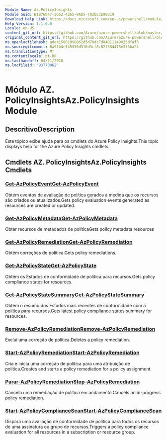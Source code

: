 ```yaml
---
Module Name: Az.PolicyInsights
Module Guid: B1876B47-3652-4265-9AD5-782EC3E98319
Download Help Link: https://docs.microsoft.com/en-us/powershell/module/az.policyinsights
Help Version: 1.1.0.0
Locale: en-US
content_git_url: https://github.com/Azure/azure-powershell/blob/master/src/PolicyInsights/PolicyInsights/help/Az.PolicyInsights.md
original_content_git_url: https://github.com/Azure/azure-powershell/blob/master/src/PolicyInsights/PolicyInsights/help/Az.PolicyInsights.md
ms.openlocfilehash: adea15001090862d5d78dc7d84011149025dfaf3
ms.sourcegitcommit: 6a91b4c545350d316d3cf8c62f384478e3f3ba24
ms.translationtype: MT
ms.contentlocale: pt-BR
ms.lasthandoff: 04/21/2020
ms.locfileid: "93778062"
---
```

# <span data-ttu-id="55fb4-101">Módulo AZ. PolicyInsights</span><span class="sxs-lookup"><span data-stu-id="55fb4-101">Az.PolicyInsights Module</span></span>
## <span data-ttu-id="55fb4-102">Descritivo</span><span class="sxs-lookup"><span data-stu-id="55fb4-102">Description</span></span>
<span data-ttu-id="55fb4-103">Este tópico exibe ajuda para os cmdlets do Azure Policy insights.</span><span class="sxs-lookup"><span data-stu-id="55fb4-103">This topic displays help for the Azure Policy Insights cmdlets.</span></span>

## <span data-ttu-id="55fb4-104">Cmdlets AZ. PolicyInsights</span><span class="sxs-lookup"><span data-stu-id="55fb4-104">Az.PolicyInsights Cmdlets</span></span>
### [<span data-ttu-id="55fb4-105">Get-AzPolicyEvent</span><span class="sxs-lookup"><span data-stu-id="55fb4-105">Get-AzPolicyEvent</span></span>](Get-AzPolicyEvent.md)
<span data-ttu-id="55fb4-106">Obtém eventos de avaliação de política gerados à medida que os recursos são criados ou atualizados.</span><span class="sxs-lookup"><span data-stu-id="55fb4-106">Gets policy evaluation events generated as resources are created or updated.</span></span>

### [<span data-ttu-id="55fb4-107">Get-AzPolicyMetadata</span><span class="sxs-lookup"><span data-stu-id="55fb4-107">Get-AzPolicyMetadata</span></span>](Get-AzPolicyMetadata.md)
<span data-ttu-id="55fb4-108">Obter recursos de metadados de política</span><span class="sxs-lookup"><span data-stu-id="55fb4-108">Gets policy metadata resources</span></span>

### [<span data-ttu-id="55fb4-109">Get-AzPolicyRemediation</span><span class="sxs-lookup"><span data-stu-id="55fb4-109">Get-AzPolicyRemediation</span></span>](Get-AzPolicyRemediation.md)
<span data-ttu-id="55fb4-110">Obtém correções de política.</span><span class="sxs-lookup"><span data-stu-id="55fb4-110">Gets policy remediations.</span></span>

### [<span data-ttu-id="55fb4-111">Get-AzPolicyState</span><span class="sxs-lookup"><span data-stu-id="55fb4-111">Get-AzPolicyState</span></span>](Get-AzPolicyState.md)
<span data-ttu-id="55fb4-112">Obtém os Estados de conformidade de política para recursos.</span><span class="sxs-lookup"><span data-stu-id="55fb4-112">Gets policy compliance states for resources.</span></span>

### [<span data-ttu-id="55fb4-113">Get-AzPolicyStateSummary</span><span class="sxs-lookup"><span data-stu-id="55fb4-113">Get-AzPolicyStateSummary</span></span>](Get-AzPolicyStateSummary.md)
<span data-ttu-id="55fb4-114">Obtém o resumo dos Estados mais recentes de conformidade com a política para recursos.</span><span class="sxs-lookup"><span data-stu-id="55fb4-114">Gets latest policy compliance states summary for resources.</span></span>

### [<span data-ttu-id="55fb4-115">Remove-AzPolicyRemediation</span><span class="sxs-lookup"><span data-stu-id="55fb4-115">Remove-AzPolicyRemediation</span></span>](Remove-AzPolicyRemediation.md)
<span data-ttu-id="55fb4-116">Exclui uma correção de política.</span><span class="sxs-lookup"><span data-stu-id="55fb4-116">Deletes a policy remediation.</span></span>

### [<span data-ttu-id="55fb4-117">Start-AzPolicyRemediation</span><span class="sxs-lookup"><span data-stu-id="55fb4-117">Start-AzPolicyRemediation</span></span>](Start-AzPolicyRemediation.md)
<span data-ttu-id="55fb4-118">Cria e inicia uma correção de política para uma atribuição de política.</span><span class="sxs-lookup"><span data-stu-id="55fb4-118">Creates and starts a policy remediation for a policy assignment.</span></span>

### [<span data-ttu-id="55fb4-119">Parar-AzPolicyRemediation</span><span class="sxs-lookup"><span data-stu-id="55fb4-119">Stop-AzPolicyRemediation</span></span>](Stop-AzPolicyRemediation.md)
<span data-ttu-id="55fb4-120">Cancela uma remediação de política em andamento.</span><span class="sxs-lookup"><span data-stu-id="55fb4-120">Cancels an in-progress policy remediation.</span></span>

### [<span data-ttu-id="55fb4-121">Start-AzPolicyComplianceScan</span><span class="sxs-lookup"><span data-stu-id="55fb4-121">Start-AzPolicyComplianceScan</span></span>](Start-AzPolicyComplianceScan.md)
<span data-ttu-id="55fb4-122">Dispara uma avaliação de conformidade de política para todos os recursos de uma assinatura ou grupo de recursos.</span><span class="sxs-lookup"><span data-stu-id="55fb4-122">Triggers a policy compliance evaluation for all resources in a subscription or resource group.</span></span>

